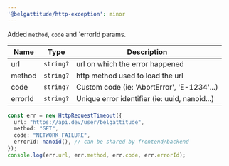 ```yaml
---
'@belgattitude/http-exception': minor
---
```


Added `method`, `code` and `errorId params.

| Name      | Type      | Description                                           |
|-----------| --------- |-------------------------------------------------------|
| url       | `string?` | url on which the error happened                       |
| method    | `string?` | http method used to load the url                      |
| code      | `string?` | Custom code (ie: 'AbortError', 'E-1234'...) |
| errorId   | `string?` | Unique error identifier (ie: uuid, nanoid...)         |

```typescript
const err = new HttpRequestTimeout({
  url: "https://api.dev/user/belgattitude",
  method: "GET",
  code: "NETWORK_FAILURE",
  errorId: nanoid(), // can be shared by frontend/backend 
});
console.log(err.url, err.method, err.code, err.errorId);
```
